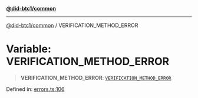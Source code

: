 [**@did-btc1/common**](../README.md)

***

[@did-btc1/common](../globals.md) / VERIFICATION\_METHOD\_ERROR

# Variable: VERIFICATION\_METHOD\_ERROR

> **VERIFICATION\_METHOD\_ERROR**: [`VERIFICATION_METHOD_ERROR`](../enumerations/Btc1ErrorCode.md#verification_method_error)

Defined in: [errors.ts:106](https://github.com/dcdpr/did-btc1-js/blob/4ab6f9915d95beed9bc633644c9db1539395f512/packages/common/src/errors.ts#L106)

